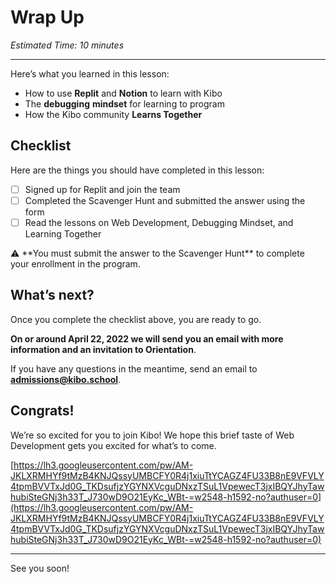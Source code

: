 # Wrap Up

*Estimated Time: 10 minutes*

---

Here’s what you learned in this lesson:

- How to use **Replit** and **Notion** to learn with Kibo
- The **debugging** **mindset** for learning to program
- How the Kibo community **Learns Together**

## Checklist

Here are the things you should have completed in this lesson:

- [ ]  Signed up for Replit and join the team
- [ ]  Completed the Scavenger Hunt and submitted the answer using the form
- [ ]  Read the lessons on Web Development, Debugging Mindset, and Learning Together

<aside>
⚠️ **You must submit the answer to the Scavenger Hunt** to complete your enrollment in the program.

</aside>

## What’s next?

Once you complete the checklist above, you are ready to go.

**On or around April 22, 2022 we will send you an email with more information and an invitation to Orientation**.

If you have any questions in the meantime, send an email to **admissions@kibo.school**. 

## Congrats!

We’re so excited for you to join Kibo! We hope this brief taste of Web Development gets you excited for what’s to come.

[https://lh3.googleusercontent.com/pw/AM-JKLXRMHYf9tMzB4KNJQssyUMBCFY0R4j1xiuTtYCAGZ4FU33B8nE9VFVLY4tpmBVVTxJd0G_TKDsufjzYGYNXVcguDNxzTSuL1VpewecT3jxIBQYJhyTawhubiSteGNj3h33T_J730wD9O21EyKc_WBt-=w2548-h1592-no?authuser=0](https://lh3.googleusercontent.com/pw/AM-JKLXRMHYf9tMzB4KNJQssyUMBCFY0R4j1xiuTtYCAGZ4FU33B8nE9VFVLY4tpmBVVTxJd0G_TKDsufjzYGYNXVcguDNxzTSuL1VpewecT3jxIBQYJhyTawhubiSteGNj3h33T_J730wD9O21EyKc_WBt-=w2548-h1592-no?authuser=0)

---

See you soon!